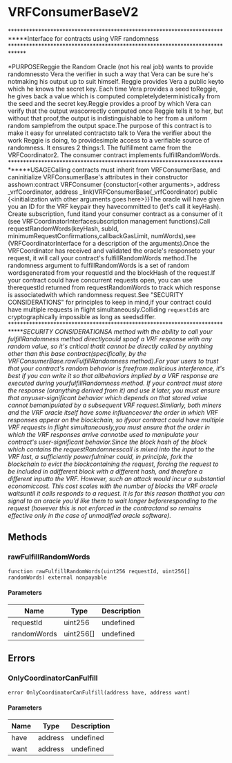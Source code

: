 # VRFConsumerBaseV2





****************************************************************************Interface for contracts using VRF randomness *****************************************************************************

*PURPOSEReggie the Random Oracle (not his real job) wants to provide randomnessto Vera the verifier in such a way that Vera can be sure he&#39;s notmaking his output up to suit himself. Reggie provides Vera a public keyto which he knows the secret key. Each time Vera provides a seed toReggie, he gives back a value which is computed completelydeterministically from the seed and the secret key.Reggie provides a proof by which Vera can verify that the output wascorrectly computed once Reggie tells it to her, but without that proof,the output is indistinguishable to her from a uniform random samplefrom the output space.The purpose of this contract is to make it easy for unrelated contractsto talk to Vera the verifier about the work Reggie is doing, to providesimple access to a verifiable source of randomness. It ensures 2 things:1. The fulfillment came from the VRFCoordinator2. The consumer contract implements fulfillRandomWords. *****************************************************************************USAGECalling contracts must inherit from VRFConsumerBase, and caninitialize VRFConsumerBase&#39;s attributes in their constructor asshown:contract VRFConsumer {constuctor(&lt;other arguments&gt;, address _vrfCoordinator, address _link)VRFConsumerBase(_vrfCoordinator) public {&lt;initialization with other arguments goes here&gt;}}The oracle will have given you an ID for the VRF keypair they havecommitted to (let&#39;s call it keyHash). Create subscription, fund itand your consumer contract as a consumer of it (see VRFCoordinatorInterfacesubscription management functions).Call requestRandomWords(keyHash, subId, minimumRequestConfirmations,callbackGasLimit, numWords),see (VRFCoordinatorInterface for a description of the arguments).Once the VRFCoordinator has received and validated the oracle&#39;s responseto your request, it will call your contract&#39;s fulfillRandomWords method.The randomness argument to fulfillRandomWords is a set of random wordsgenerated from your requestId and the blockHash of the request.If your contract could have concurrent requests open, you can use therequestId returned from requestRandomWords to track which response is associatedwith which randomness request.See &quot;SECURITY CONSIDERATIONS&quot; for principles to keep in mind,if your contract could have multiple requests in flight simultaneously.Colliding `requestId`s are cryptographically impossible as long as seedsdiffer. *****************************************************************************SECURITY CONSIDERATIONSA method with the ability to call your fulfillRandomness method directlycould spoof a VRF response with any random value, so it&#39;s critical thatit cannot be directly called by anything other than this base contract(specifically, by the VRFConsumerBase.rawFulfillRandomness method).For your users to trust that your contract&#39;s random behavior is freefrom malicious interference, it&#39;s best if you can write it so that allbehaviors implied by a VRF response are executed *during* yourfulfillRandomness method. If your contract must store the response (oranything derived from it) and use it later, you must ensure that anyuser-significant behavior which depends on that stored value cannot bemanipulated by a subsequent VRF request.Similarly, both miners and the VRF oracle itself have some influenceover the order in which VRF responses appear on the blockchain, so ifyour contract could have multiple VRF requests in flight simultaneously,you must ensure that the order in which the VRF responses arrive cannotbe used to manipulate your contract&#39;s user-significant behavior.Since the block hash of the block which contains the requestRandomnesscall is mixed into the input to the VRF *last*, a sufficiently powerfulminer could, in principle, fork the blockchain to evict the blockcontaining the request, forcing the request to be included in adifferent block with a different hash, and therefore a different inputto the VRF. However, such an attack would incur a substantial economiccost. This cost scales with the number of blocks the VRF oracle waitsuntil it calls responds to a request. It is for this reason thatthat you can signal to an oracle you&#39;d like them to wait longer beforeresponding to the request (however this is not enforced in the contractand so remains effective only in the case of unmodified oracle software).*

## Methods

### rawFulfillRandomWords

```solidity
function rawFulfillRandomWords(uint256 requestId, uint256[] randomWords) external nonpayable
```





#### Parameters

| Name | Type | Description |
|---|---|---|
| requestId | uint256 | undefined
| randomWords | uint256[] | undefined




## Errors

### OnlyCoordinatorCanFulfill

```solidity
error OnlyCoordinatorCanFulfill(address have, address want)
```





#### Parameters

| Name | Type | Description |
|---|---|---|
| have | address | undefined |
| want | address | undefined |



